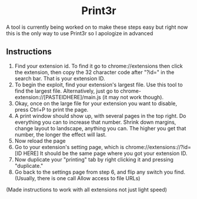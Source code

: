 <h1 align="center">Print3r</h1>
A tool is currently being worked on to make these steps easy but right now this is the only way to use Print3r so I apologize in advanced 

## Instructions
1. Find your extension id. To find it go to chrome://extensions then click the extension, then copy the 32 character code after "?id=" in the search bar. That is your extension ID.
2. To begin the exploit, find your extension's largest file. Use this tool to find the largest file. Alternatively, just go to chrome-extension://[PASTEIDHERE]/main.js (it may not work though).
3. Okay, once on the large file for your extension you want to disable, press Ctrl+P to print the page.
4. A print window should show up, with several pages in the top right. Do everything you can to increase that number. Shrink down margins, change layout to landscape, anything you can. The higher you get that number, the longer the effect will last.
5. Now reload the page
6. Go to your extension's setting page, which is chrome://extensions://?id=[ID HERE] It should be the same page where you got your extension ID.
7. Now duplicate your "printing" tab by right clicking it and pressing "duplicate."
8. Go back to the settings page from step 6, and flip any switch you find. (Usually, there is one call Allow access to file URLs)

(Made instructions to work with all extensions not just light speed)
